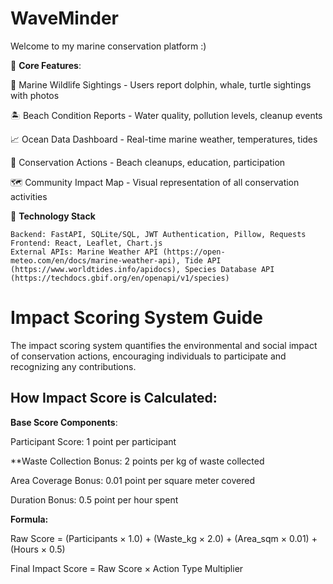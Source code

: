 # WaveMinder
Welcome to my marine conservation platform :)

📍 **Core Features**:  

  🐳 Marine Wildlife Sightings - Users report dolphin, whale, turtle sightings with photos


  🏝️ Beach Condition Reports - Water quality, pollution levels, cleanup events 

  
  📈 Ocean Data Dashboard - Real-time marine weather, temperatures, tides 

  
  📖 Conservation Actions - Beach cleanups, education, participation 

  
  🗺️ Community Impact Map - Visual representation of all conservation activities


🔧 **Technology Stack** 
   
    Backend: FastAPI, SQLite/SQL, JWT Authentication, Pillow, Requests
    Frontend: React, Leaflet, Chart.js
    External APIs: Marine Weather API (https://open-meteo.com/en/docs/marine-weather-api), Tide API (https://www.worldtides.info/apidocs), Species Database API (https://techdocs.gbif.org/en/openapi/v1/species)
    

# Impact Scoring System Guide
The impact scoring system quantifies the environmental and social impact of conservation actions, encouraging individuals to participate and recognizing any contributions.

## How Impact Score is Calculated:

**Base Score Components**:

Participant Score: 1 point per participant

**Waste Collection Bonus: 2 points per kg of waste collected

Area Coverage Bonus: 0.01 point per square meter covered

Duration Bonus: 0.5 point per hour spent

**Formula:**

Raw Score = (Participants × 1.0) + (Waste_kg × 2.0) + (Area_sqm × 0.01) + (Hours × 0.5)

Final Impact Score = Raw Score × Action Type Multiplier
